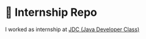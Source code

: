 # 💼 Internship Repo
I worked as internship at <a href="https://www.facebook.com/javadeveloperclass/">JDC (Java Developer Class)</a>
